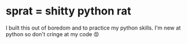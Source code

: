 # sprat = shitty python rat

I built this out of boredom and to practice my python skills. I'm new at python so don't cringe at my code 😡
